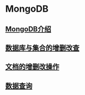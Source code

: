 # MongoDB

## [MongoDB介绍](/database/MongoDB/MongoDB介绍.md)
## [数据库与集合的增删改查](/database/MongoDB/数据库与集合的增删改查.md)
## [文档的增删改操作](/database/MongoDB/文档的增删改操作.md)
## [数据查询](/database/MongoDB/数据查询.md)

